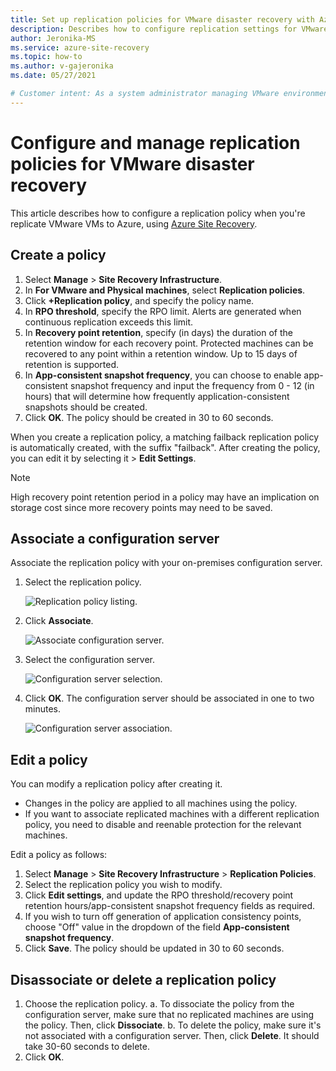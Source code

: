 ```yaml
---
title: Set up replication policies for VMware disaster recovery with Azure Site Recovery| Microsoft Docs
description: Describes how to configure replication settings for VMware disaster recovery to Azure with Azure Site Recovery.
author: Jeronika-MS
ms.service: azure-site-recovery
ms.topic: how-to
ms.author: v-gajeronika
ms.date: 05/27/2021

# Customer intent: As a system administrator managing VMware environments, I want to set up and modify replication policies for disaster recovery to Azure, so that I can ensure efficient data protection and recovery for my virtual machines.
---
```

# Configure and manage replication policies for VMware disaster recovery

This article describes how to configure a replication policy when you're replicate VMware VMs to Azure, using [Azure Site Recovery](site-recovery-overview.md).

## Create a policy

1. Select **Manage** > **Site Recovery Infrastructure**.
2. In **For VMware and Physical machines**, select **Replication policies**.
3. Click **+Replication policy**, and specify the policy name.
4. In **RPO threshold**, specify the RPO limit. Alerts are generated when continuous replication exceeds this limit.
5. In **Recovery point retention**, specify (in days) the duration of the retention window for each recovery point. Protected machines can be recovered to any point within a retention window. Up to 15 days of retention is supported.
6. In **App-consistent snapshot frequency**, you can choose to enable app-consistent snapshot frequency and input the frequency from 0 - 12 (in hours) that will determine how frequently application-consistent snapshots should be created.
7. Click **OK**. The policy should be created in 30 to 60 seconds.

When you create a replication policy, a matching failback replication policy is automatically created, with the suffix "failback". After creating the policy, you can edit it by selecting it > **Edit Settings**.
>[!NOTE]
>High recovery point retention period in a policy may have an implication on storage cost since more recovery points may need to be saved. 


## Associate a configuration server

Associate the replication policy with your on-premises configuration server.

1. Select the replication policy.
    
    ![Replication policy listing.](./media/vmware-azure-set-up-replication/replication-policy-listing.png)
2. Click **Associate**.
    
    ![Associate configuration server.](./media/vmware-azure-set-up-replication/associate1.png)
3. Select the configuration server.

    ![Configuration server selection.](./media/vmware-azure-set-up-replication/select-config-server.png)
3. Click **OK**. The configuration server should be associated in one to two minutes.

    ![Configuration server association.](./media/vmware-azure-set-up-replication/associate2.png)

## Edit a policy

You can modify a replication policy after creating it.

- Changes in the policy are applied to all machines using the policy.
- If you want to associate replicated machines with a different replication policy, you need to disable and reenable protection for the relevant machines.

Edit a policy as follows:
1. Select **Manage** > **Site Recovery Infrastructure** > **Replication Policies**.
2. Select the replication policy you wish to modify.
3. Click **Edit settings**, and update the RPO threshold/recovery point retention hours/app-consistent snapshot frequency fields as required.
4. If you wish to turn off generation of application consistency points, choose "Off" value in the dropdown of the field **App-consistent snapshot frequency**.
5. Click **Save**. The policy should be updated in 30 to 60 seconds.



## Disassociate or delete a replication policy

1. Choose the replication policy.
    a. To dissociate the policy from the configuration server, make sure that no replicated machines are using the policy. Then, click **Dissociate**.
    b. To delete the policy, make sure it's not associated with a configuration server. Then, click **Delete**. It should take 30-60 seconds to delete.
2. Click **OK**.
